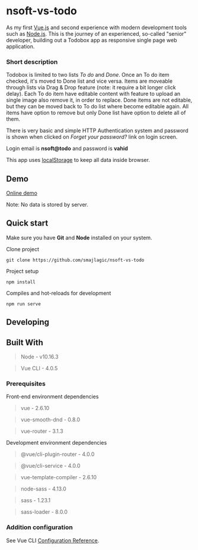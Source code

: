 # nsoft-vs-todo

As my first [Vue.js](https://vuejs.org/) and second experience with modern development tools such as [Node.js](https://nodejs.org/). This is the journey of an experienced, so-called "senior" developer, building out a Todobox app as responsive single page web application. 

### Short description
Todobox is limited to two lists _To do_ and _Done_. Once an To do item checked, it's moved to Done list and vice versa. Items are moveable through lists via Drag & Drop feature (note: it require a bit longer click delay).
Each To do item have editable content with feature to upload an single image also remove it, in order to replace. Done items are not editable, but they can be moved back to To do list where become editable again. All items have option to remove but only Done list have option to delete all of them.

There is very basic and simple HTTP Authentication system and password is shown when clicked on _Forget your password?_ link on login screen.

Login email is __nsoft@todo__ and password is __vahid__


This app uses [localStorage](https://en.wikipedia.org/wiki/Web_storage#Local_and_session_storage) to keep all data inside browser.


## Demo

[Online demo](https://todo.radionica.digital/)

Note: No data is stored by server.

## Quick start

Make sure you have __Git__ and __Node__ installed on your system.

Clone project
```shell
git clone https://github.com/smajlagic/nsoft-vs-todo 
```
Project setup
```shell
npm install
```
Compiles and hot-reloads for development
```shell
npm run serve
```

## Developing

## Built With
> Node - v10.16.3

> Vue CLI - 4.0.5

### Prerequisites

Front-end environment dependencies
> vue - 2.6.10

> vue-smooth-dnd - 0.8.0

> vue-router - 3.1.3

Development environment dependencies
> @vue/cli-plugin-router - 4.0.0

> @vue/cli-service - 4.0.0

> vue-template-compiler - 2.6.10

> node-sass - 4.13.0

> sass - 1.23.1

> sass-loader - 8.0.0

### Addition configuration
See Vue CLI [Configuration Reference](https://cli.vuejs.org/config/).
